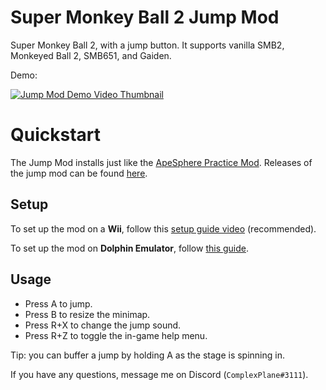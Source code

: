 # Super Monkey Ball 2 Jump Mod

Super Monkey Ball 2, with a jump button. It supports vanilla SMB2, Monkeyed Ball 2, SMB651, and Gaiden.

Demo:

[![Jump Mod Demo Video Thumbnail](https://img.youtube.com/vi/kWAunK6Av-Q/0.jpg)](https://www.youtube.com/watch?v=kWAunK6Av-Q)

# Quickstart

The Jump Mod installs just like the [ApeSphere Practice Mod](https://github.com/complexplane/apesphere). Releases of the jump mod can be found [here](https://github.com/ComplexPlane/SMB2JumpMod/releases).

## Setup

To set up the mod on a **Wii**, follow this [setup guide video](https://www.youtube.com/watch?v=BwI_HtiMUiQ&list=PL7BL-I_VX5tNeBwc7jlweIXvf59QG_dMG&index=1) (recommended).

To set up the mod on **Dolphin Emulator**, follow [this guide](/doc/dolphin-setup-guide.md). 

## Usage

* Press A to jump.
* Press B to resize the minimap.
* Press R+X to change the jump sound.
* Press R+Z to toggle the in-game help menu.

Tip: you can buffer a jump by holding A as the stage is spinning in.

If you have any questions, message me on Discord (`ComplexPlane#3111`).
